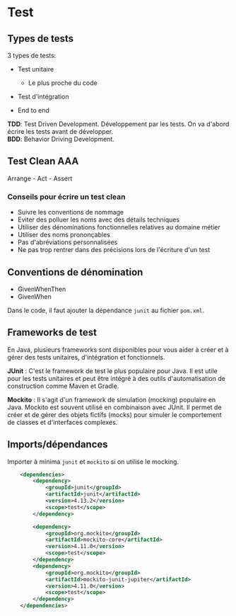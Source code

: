 # Test

## Types de tests
3 types de tests:

- Test unitaire
    - Le plus proche du code

- Test d'intégration

- End to end

**TDD**: Test Driven Development. Développement par les tests. On va d'abord écrire les tests avant de développer.  
**BDD**: Behavior Driving Development.


## Test Clean AAA

Arrange - Act - Assert

### Conseils pour écrire un test clean
- Suivre les conventions de nommage
- Eviter des polluer les noms avec des détails techniques
- Utiliser des dénominations fonctionnelles relatives au domaine métier
- Utiliser des noms prononçables
- Pas d'abréviations personnalisées
- Ne pas trop rentrer dans des précisions lors de l'écriture d'un test

## Conventions de dénomination

- GivenWhenThen
- GivenWhen


Dans le code, il faut ajouter la dépendance `junit` au fichier `pom.xml`.

## Frameworks de test

En Java, plusieurs frameworks sont disponibles pour vous aider à créer et à gérer des tests unitaires, d'intégration et fonctionnels.

**JUnit** : C'est le framework de test le plus populaire pour Java. Il est utile pour les tests unitaires et peut être intégré à des outils d'automatisation de construction comme Maven et Gradle.

**Mockito** : Il s'agit d'un framework de simulation (mocking) populaire en Java. Mockito est souvent utilisé en combinaison avec JUnit. Il permet de créer et de gérer des objets fictifs (mocks) pour simuler le comportement de classes et d'interfaces complexes.


## Imports/dépendances

Importer à minima `junit` et `mockito` si on utilise le mocking.

```xml
    <dependencies>
        <dependency>
            <groupId>junit</groupId>
            <artifactId>junit</artifactId>
            <version>4.13.2</version>
            <scope>test</scope>
        </dependency>

        <dependency>
            <groupId>org.mockito</groupId>
            <artifactId>mockito-core</artifactId>
            <version>4.11.0</version>
            <scope>test</scope>
        </dependency>
        <dependency>
            <groupId>org.mockito</groupId>
            <artifactId>mockito-junit-jupiter</artifactId>
            <version>4.11.0</version>
            <scope>test</scope>
        </dependency>
    </dependencies>

```